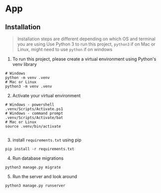 # App
## Installation
> Installation steps are different depending on which OS and terminal you are using
> Use Python 3 to run this project, `python3` if on Mac or Linux, might need to use `python` if on windows
1. To run this project, please create a virtual environment using Python's venv library
```
# Windows
python -m venv .venv
# Mac or Linux
python3 -m venv .venv
```
2. Activate your virtual environment
```
# Windows - powershell
.venv/Scripts/Activate.ps1
# Windows - command prompt
.venv/Scripts/Activate/bat
# Mac or Linux
source .venv/bin/activate


```
3. install `requirements.txt` using pip
```
pip install -r requirements.txt
```
4. Run database migrations
```
python3 manage.py migrate
```
5. Run the server and look around
```
python3 manage.py runserver
```
